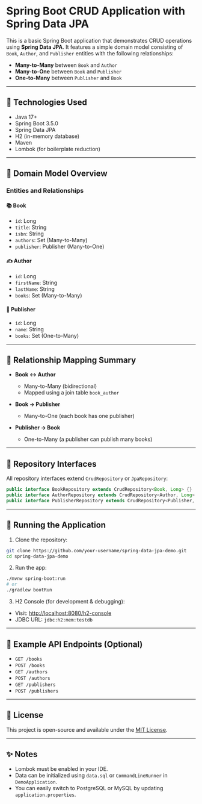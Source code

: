 # Spring Boot CRUD Application with Spring Data JPA

This is a basic Spring Boot application that demonstrates CRUD operations using **Spring Data JPA**. It features a simple domain model consisting of `Book`, `Author`, and `Publisher` entities with the following relationships:

* **Many-to-Many** between `Book` and `Author`
* **Many-to-One** between `Book` and `Publisher`
* **One-to-Many** between `Publisher` and `Book`

---

## 🧱 Technologies Used

* Java 17+
* Spring Boot 3.5.0
* Spring Data JPA
* H2 (in-memory database)
* Maven
* Lombok (for boilerplate reduction)

---

## 📘 Domain Model Overview

### Entities and Relationships

#### 📚 Book

* `id`: Long
* `title`: String
* `isbn`: String
* `authors`: Set<Author> (Many-to-Many)
* `publisher`: Publisher (Many-to-One)

#### ✍️ Author

* `id`: Long
* `firstName`: String
* `lastName`: String
* `books`: Set<Book> (Many-to-Many)

#### 🏢 Publisher

* `id`: Long
* `name`: String
* `books`: Set<Book> (One-to-Many)

---

## 🔁 Relationship Mapping Summary

* **Book ↔ Author**

    * Many-to-Many (bidirectional)
    * Mapped using a join table `book_author`

* **Book → Publisher**

    * Many-to-One (each book has one publisher)

* **Publisher → Book**

    * One-to-Many (a publisher can publish many books)

---



## 📆 Repository Interfaces

All repository interfaces extend `CrudRepository` or `JpaRepository`:

```java
public interface BookRepository extends CrudRepository<Book, Long> {}
public interface AuthorRepository extends CrudRepository<Author, Long> {}
public interface PublisherRepository extends CrudRepository<Publisher, Long> {}
```

---

## 🚀 Running the Application

1. Clone the repository:

```bash
git clone https://github.com/your-username/spring-data-jpa-demo.git
cd spring-data-jpa-demo
```

2. Run the app:

```bash
./mvnw spring-boot:run
# or
./gradlew bootRun
```

3. H2 Console (for development & debugging):

* Visit: [http://localhost:8080/h2-console](http://localhost:8080/h2-console)
* JDBC URL: `jdbc:h2:mem:testdb`

---

## 🧪 Example API Endpoints (Optional)

* `GET /books`
* `POST /books`
* `GET /authors`
* `POST /authors`
* `GET /publishers`
* `POST /publishers`

---

## 📄 License

This project is open-source and available under the [MIT License](LICENSE).

---

## ✨ Notes

* Lombok must be enabled in your IDE.
* Data can be initialized using `data.sql` or `CommandLineRunner` in `DemoApplication`.
* You can easily switch to PostgreSQL or MySQL by updating `application.properties`.
